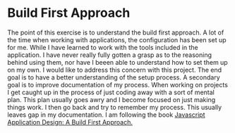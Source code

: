 # Build First Approach

The point of this exercise is to understand the build first approach. A 
lot of the time when working with applications, the configuration has 
been set up for me. While I have learned to work with the tools included
in the application. I have never really fully gotten a grasp as to the 
reasoning behind using them, nor have I beeen able to understand how to 
set them up on my own. I would like to address this concern with this 
project. The end goal is to have a better understanding of the setup 
process. A secondary goal is to improve documentation of my process.
When working on projects I get caught up in the process of just coding 
away with a sort of mental plan. This plan usually goes awry and I 
become focused on just making things work. I then go back and try to 
remember my process. This usually leaves gap in my documentation. 
I am following the book [Javascript Application Design: A Build 
First Approach.](https://www.manning.com/books/javascript-application-design) 